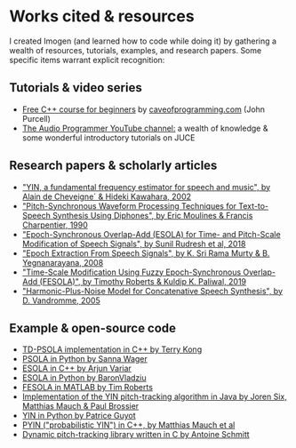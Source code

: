 # Works cited & resources 

I created Imogen (and learned how to code while doing it) by gathering a wealth of resources, tutorials, examples, and research papers. Some specific items warrant explicit recognition:

## Tutorials & video series 
* [Free C++ course for beginners](http://www.youtube.com/playlist?list=PLmpc3xvYSk4wDCP5zjt2QQXe8-JGHa4Kt) by [caveofprogramming.com](http://www.caveofprogramming.com) (John Purcell)
* [The Audio Programmer YouTube channel:](http://www.youtube.com/channel/UCpKb02FsH4WH4X_2xhIoJ1A) a wealth of knowledge & some wonderful introductory tutorials on JUCE

## Research papers & scholarly articles 
* ["YIN, a fundamental frequency estimator for speech and music", by Alain de Cheveigne´ & Hideki Kawahara, 2002](http://audition.ens.fr/adc/pdf/2002_JASA_YIN.pdf)
* ["Pitch-Synchronous Waveform Processing Techniques for Text-to-Speech Synthesis Using Diphones", by Eric Moulines & Francis Charpentier, 1990](http://courses.engr.illinois.edu/ece420/sp2017/PSOLA.pdf)
* ["Epoch-Synchronous Overlap-Add (ESOLA) for Time- and Pitch-Scale Modification of Speech Signals", by Sunil Rudresh et al, 2018](http://arxiv.org/pdf/1801.06492.pdf)
* ["Epoch Extraction From Speech Signals", by K. Sri Rama Murty & B. Yegnanarayana, 2008](http://citeseerx.ist.psu.edu/viewdoc/download;jsessionid=6D94C490DA889017DE4362D322E1A23C?doi=10.1.1.586.7214&rep=rep1&type=pdf)
* ["Time-Scale Modification Using Fuzzy Epoch-Synchronous Overlap-Add (FESOLA)", by Timothy Roberts & Kuldip K. Paliwal, 2019](http://maxwell.ict.griffith.edu.au/spl/publications/papers/iwaspaa19_roberts.pdf)
* ["Harmonic-Plus-Noise Model for Concatenative Speech Synthesis", by D. Vandromme, 2005](http://infoscience.epfl.ch/record/83295/files/vandromme_2005.pdf)

## Example & open-source code 
* [TD-PSOLA implementation in C++ by Terry Kong](http://www.github.com/terrykong/Phase-Vocoder/blob/master/PSOLA/PSOLA.cpp)
* [PSOLA in Python by Sanna Wager](http://www.github.com/sannawag/TD-PSOLA/blob/master/td_psola.py)
* [ESOLA in C++ by Arjun Variar](http://www.github.com/viig99/esolafast/blob/master/src/esola.cpp)
* [ESOLA in Python by BaronVladziu](http://www.github.com/BaronVladziu/ESOLA-Implementation/blob/master/ESOLA.py)
* [FESOLA in MATLAB by Tim Roberts](http://www.github.com/zygurt/TSM/blob/master/Batch/FESOLA_batch.m)
* [Implementation of the YIN pitch-tracking algorithm in Java by Joren Six, Matthias Mauch & Paul Brossier](http://github.com/JorenSix/TarsosDSP/blob/master/src/core/be/tarsos/dsp/pitch/FastYin.java)
* [YIN in Python by Patrice Guyot](http://www.github.com/patriceguyot/Yin/blob/master/yin.py)
* [PYIN ("probabilistic YIN") in C++, by Matthias Mauch et al](http://code.soundsoftware.ac.uk/projects/pyin)
* [Dynamic pitch-tracking library written in C by Antoine Schmitt](http://www.github.com/antoineschmitt/dywapitchtrack)
